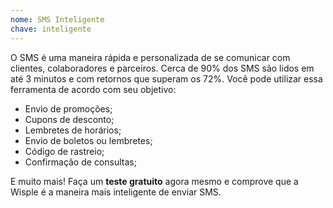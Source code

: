 ```yaml
---
nome: SMS Inteligente
chave: inteligente
---
```


O SMS é uma maneira rápida e personalizada de se comunicar com clientes, colaboradores e parceiros. Cerca de 90% dos SMS são lidos em até 3 minutos e com retornos que superam os 72%. Você pode utilizar essa ferramenta de acordo com seu objetivo: 

 - Envio de promoções; 
 - Cupons de desconto;
 - Lembretes de horários; 
 - Envio de boletos ou lembretes; 
 - Código de rastreio; 
 - Confirmação de consultas;

E muito mais! Faça um **teste gratuito** agora mesmo e comprove que a Wisple é a maneira mais inteligente de enviar SMS.
